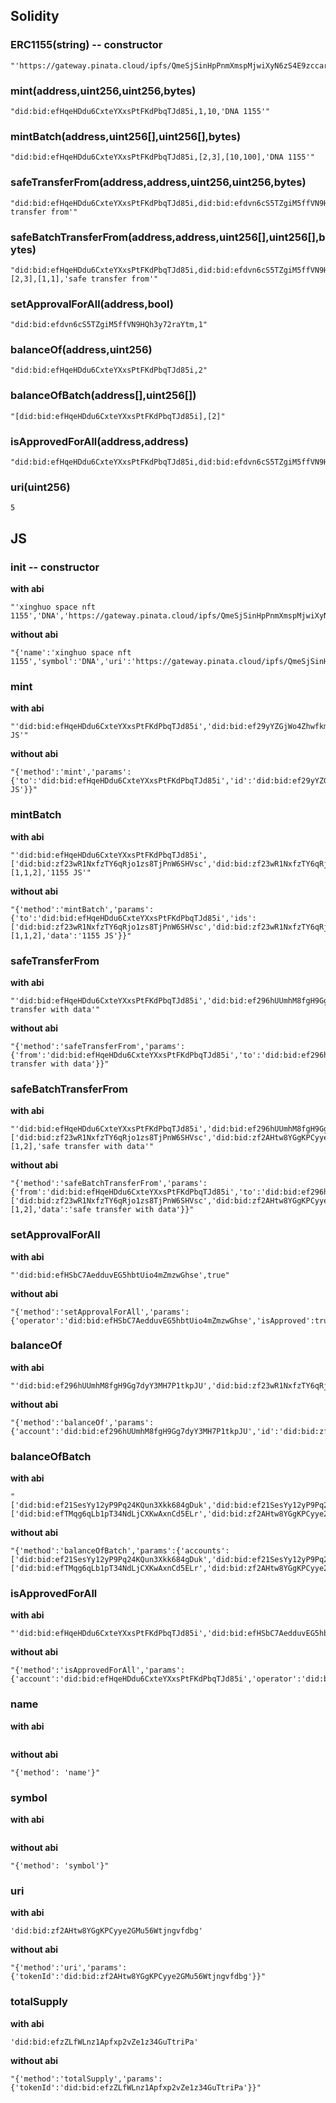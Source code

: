 ## Solidity
### ERC1155(string) -- constructor
```
"'https://gateway.pinata.cloud/ipfs/QmeSjSinHpPnmXmspMjwiXyN6zS4E9zccariGR3jxcaWtq/6476'"
```

### mint(address,uint256,uint256,bytes)
```
"did:bid:efHqeHDdu6CxteYXxsPtFKdPbqTJd85i,1,10,'DNA 1155'"
```

### mintBatch(address,uint256[],uint256[],bytes)
```
"did:bid:efHqeHDdu6CxteYXxsPtFKdPbqTJd85i,[2,3],[10,100],'DNA 1155'"
```

### safeTransferFrom(address,address,uint256,uint256,bytes)
```
"did:bid:efHqeHDdu6CxteYXxsPtFKdPbqTJd85i,did:bid:efdvn6cS5TZgiM5ffVN9HQh3y72raYtm,1,1,'safe transfer from'"
```

### safeBatchTransferFrom(address,address,uint256[],uint256[],bytes)
```
"did:bid:efHqeHDdu6CxteYXxsPtFKdPbqTJd85i,did:bid:efdvn6cS5TZgiM5ffVN9HQh3y72raYtm,[2,3],[1,1],'safe transfer from'"
```

### setApprovalForAll(address,bool)
```
"did:bid:efdvn6cS5TZgiM5ffVN9HQh3y72raYtm,1"
```

### balanceOf(address,uint256)
```
"did:bid:efHqeHDdu6CxteYXxsPtFKdPbqTJd85i,2"
```

### balanceOfBatch(address[],uint256[])
```
"[did:bid:efHqeHDdu6CxteYXxsPtFKdPbqTJd85i],[2]"
```

### isApprovedForAll(address,address)
```
"did:bid:efHqeHDdu6CxteYXxsPtFKdPbqTJd85i,did:bid:efdvn6cS5TZgiM5ffVN9HQh3y72raYtm"
```

### uri(uint256)
```
5
```

## JS
### init -- constructor
**with abi**
```
"'xinghuo space nft 1155','DNA','https://gateway.pinata.cloud/ipfs/QmeSjSinHpPnmXmspMjwiXyN6zS4E9zccariGR3jxcaWtq/6476'"
```

**without abi**
```
"{'name':'xinghuo space nft 1155','symbol':'DNA','uri':'https://gateway.pinata.cloud/ipfs/QmeSjSinHpPnmXmspMjwiXyN6zS4E9zccariGR3jxcaWtq/6476'}"
```

### mint
**with abi**
```
"'did:bid:efHqeHDdu6CxteYXxsPtFKdPbqTJd85i','did:bid:ef29yYZGjWo4ZhwfkmGg7qrNyqa5BCQPc',5,'1155 JS'"
```

**without abi**
```
"{'method':'mint','params':{'to':'did:bid:efHqeHDdu6CxteYXxsPtFKdPbqTJd85i','id':'did:bid:ef29yYZGjWo4ZhwfkmGg7qrNyqa5BCQPc','amount':5,'data':'1155 JS'}}"
```

### mintBatch
**with abi**
```
"'did:bid:efHqeHDdu6CxteYXxsPtFKdPbqTJd85i',['did:bid:zf23wR1NxfzTY6qRjo1zs8TjPnW6SHVsc','did:bid:zf23wR1NxfzTY6qRjo1zs8TjPnW6SHVsc','did:bid:zf2AHtw8YGgKPCyye2GMu56Wtjngvfdbg'],[1,1,2],'1155 JS'"
```

**without abi**
```
"{'method':'mintBatch','params':{'to':'did:bid:efHqeHDdu6CxteYXxsPtFKdPbqTJd85i','ids':['did:bid:zf23wR1NxfzTY6qRjo1zs8TjPnW6SHVsc','did:bid:zf23wR1NxfzTY6qRjo1zs8TjPnW6SHVsc','did:bid:zf2AHtw8YGgKPCyye2GMu56Wtjngvfdbg'],'amounts':[1,1,2],'data':'1155 JS'}}"
```

### safeTransferFrom
**with abi**
```
"'did:bid:efHqeHDdu6CxteYXxsPtFKdPbqTJd85i','did:bid:ef296hUUmhM8fgH9Gg7dyY3MH7P1tkpJU','did:bid:ef29yYZGjWo4ZhwfkmGg7qrNyqa5BCQPc',5,'safe transfer with data'"
```

**without abi**
```
"{'method':'safeTransferFrom','params':{'from':'did:bid:efHqeHDdu6CxteYXxsPtFKdPbqTJd85i','to':'did:bid:ef296hUUmhM8fgH9Gg7dyY3MH7P1tkpJU','id':'did:bid:ef29yYZGjWo4ZhwfkmGg7qrNyqa5BCQPc','amount':5,'data':'safe transfer with data'}}"
```

### safeBatchTransferFrom
**with abi**
```
"'did:bid:efHqeHDdu6CxteYXxsPtFKdPbqTJd85i','did:bid:ef296hUUmhM8fgH9Gg7dyY3MH7P1tkpJU',['did:bid:zf23wR1NxfzTY6qRjo1zs8TjPnW6SHVsc','did:bid:zf2AHtw8YGgKPCyye2GMu56Wtjngvfdbg'],[1,2],'safe transfer with data'"
```

**without abi**
```
"{'method':'safeBatchTransferFrom','params':{'from':'did:bid:efHqeHDdu6CxteYXxsPtFKdPbqTJd85i','to':'did:bid:ef296hUUmhM8fgH9Gg7dyY3MH7P1tkpJU','ids':['did:bid:zf23wR1NxfzTY6qRjo1zs8TjPnW6SHVsc','did:bid:zf2AHtw8YGgKPCyye2GMu56Wtjngvfdbg'],'amounts':[1,2],'data':'safe transfer with data'}}"
```

### setApprovalForAll
**with abi**
```
"'did:bid:efHSbC7AedduvEG5hbtUio4mZmzwGhse',true"
```

**without abi**
```
"{'method':'setApprovalForAll','params':{'operator':'did:bid:efHSbC7AedduvEG5hbtUio4mZmzwGhse','isApproved':true}}"
```

### balanceOf
**with abi**
```
"'did:bid:ef296hUUmhM8fgH9Gg7dyY3MH7P1tkpJU','did:bid:zf23wR1NxfzTY6qRjo1zs8TjPnW6SHVsc'"
```

**without abi**
```
"{'method':'balanceOf','params':{'account':'did:bid:ef296hUUmhM8fgH9Gg7dyY3MH7P1tkpJU','id':'did:bid:zf23wR1NxfzTY6qRjo1zs8TjPnW6SHVsc'}}"
```

### balanceOfBatch
**with abi**
```
"['did:bid:ef21SesYy12yP9Pq24KQun3Xkk684gDuk','did:bid:ef21SesYy12yP9Pq24KQun3Xkk684gDuk'],['did:bid:efTMqg6qLb1pT34NdLjCXKwAxnCd5ELr','did:bid:zf2AHtw8YGgKPCyye2GMu56Wtjngvfdbg']"
```

**without abi**
```
"{'method':'balanceOfBatch','params':{'accounts':['did:bid:ef21SesYy12yP9Pq24KQun3Xkk684gDuk','did:bid:ef21SesYy12yP9Pq24KQun3Xkk684gDuk'],'ids':['did:bid:efTMqg6qLb1pT34NdLjCXKwAxnCd5ELr','did:bid:zf2AHtw8YGgKPCyye2GMu56Wtjngvfdbg']}}"
```

### isApprovedForAll
**with abi**
```
"'did:bid:efHqeHDdu6CxteYXxsPtFKdPbqTJd85i','did:bid:efHSbC7AedduvEG5hbtUio4mZmzwGhse'"
```

**without abi**
```
"{'method':'isApprovedForAll','params':{'account':'did:bid:efHqeHDdu6CxteYXxsPtFKdPbqTJd85i','operator':'did:bid:efHSbC7AedduvEG5hbtUio4mZmzwGhse'}}"
```

### name
**with abi**
```

```

**without abi**
```
"{'method': 'name'}"
```

### symbol
**with abi**
```

```

**without abi**
```
"{'method': 'symbol'}"
```

### uri
**with abi**
```
'did:bid:zf2AHtw8YGgKPCyye2GMu56Wtjngvfdbg'
```

**without abi**
```
"{'method':'uri','params':{'tokenId':'did:bid:zf2AHtw8YGgKPCyye2GMu56Wtjngvfdbg'}}"
```

### totalSupply
**with abi**
```
'did:bid:efzZLfWLnz1Apfxp2vZe1z34GuTtriPa'
```

**without abi**
```
"{'method':'totalSupply','params':{'tokenId':'did:bid:efzZLfWLnz1Apfxp2vZe1z34GuTtriPa'}}"
```
